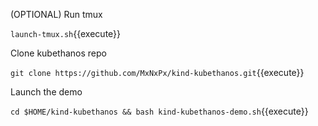 
(OPTIONAL) Run tmux

`launch-tmux.sh`{{execute}}


Clone kubethanos repo

`git clone https://github.com/MxNxPx/kind-kubethanos.git`{{execute}}

Launch the demo

`cd $HOME/kind-kubethanos && bash kind-kubethanos-demo.sh`{{execute}}
